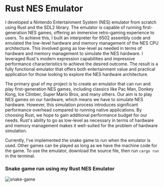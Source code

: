 # Rust NES Emulator
I developed a Nintendo Entertainment System (NES) emulator from scratch using Rust and the SDL2 library. The emulator is capable of running first-generation NES games, offering an immersive retro-gaming experience to users. To achieve this, I built an interpreter for 6502 assembly code and emulated the low-level hardware and memory management of the NES CPU architecture. This involved going as low-level as needed in terms of hardware and memory management to simulate the NES hardware. I leveraged Rust's modern expression capabilities and impressive performance characteristics to achieve the desired outcome. The result is a fully functional emulator that offers both entertainment value and practical application for those looking to explore the NES hardware architecture.

The primary goal of my project is to create an emulator that can run and play first-generation NES games, including classics like Pac Man, Donkey Kong, Ice Climber, Super Mario Bros, and many others. Our aim is to play NES games on our hardware, which means we have to simulate NES hardware. However, this simulation process introduces significant performance overhead compared to running native applications. By choosing Rust, we hope to gain additional performance budget for our needs. Rust's ability to go as low-level as necessary in terms of hardware and memory management makes it well-suited for the problem of hardware simulation.

Currently, I’ve implemented the snake game to run when the emulator is used. Other games can be played as long as we have the machine code for the game. To use the emulator, download the source file, then run ```cargo run``` in the terminal.

### Snake game run using my Rust NES Emulator
![snake-game](https://github.com/peter-limawal/rust-nes-emulator/assets/59006829/6d70aee3-9797-4f0a-9a1c-5452620e1ffc)
